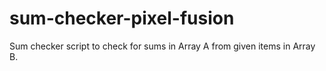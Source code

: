 # sum-checker-pixel-fusion
Sum checker script to check for sums in Array A from given items in Array B.
